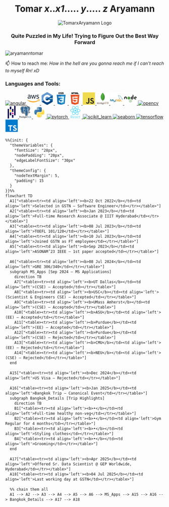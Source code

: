 <div align="center">
  <h1>Tomar <a href="https://github.com/AryamannTomar/tle" style="text-decoration: none;"><i>x</i></a>..<a href="https://github.com/AryamannTomar/Cp31" style="text-decoration: none;"><i>x1</i></a>.....
            <a href="https://rb.gy/b22vml" style="text-decoration: none;"><i>y</i></a>.....
            <a href="https://rb.gy/neayvz" style="text-decoration: none;"><i>z</i></a> Aryamann</h1>
  <img src="https://iili.io/3FvRKfn.md.png" alt="TomarxAryamann Logo" width="350">
</div>
<h3 align="center">Quite Puzzled in My Life! Trying to Figure Out the Best Way Forward</h3>
<p align="left"> <img src="https://komarev.com/ghpvc/?username=aryamanntomar&label=Profile%20views&color=0e75b6&style=flat" alt="aryamanntomar"/></p>
📫 How to reach me: <i>How in the hell are you gonna reach me if I can't reach to myself Rn! xD</i> 
<h3 align="left">Languages and Tools:</h3>
<p align="left"> <a href="https://angular.io" target="_blank" rel="noreferrer"> <img src="https://angular.io/assets/images/logos/angular/angular.svg" alt="angular" width="40" height="40"/> </a> <a href="https://aws.amazon.com" target="_blank" rel="noreferrer"> <img src="https://raw.githubusercontent.com/devicons/devicon/master/icons/amazonwebservices/amazonwebservices-original-wordmark.svg" alt="aws" width="40" height="40"/> </a> <a href="https://getbootstrap.com" target="_blank" rel="noreferrer"><img src="https://raw.githubusercontent.com/devicons/devicon/master/icons/cplusplus/cplusplus-original.svg" alt="cplusplus" width="40" height="40"/> </a> <a href="https://www.w3schools.com/css/" target="_blank" rel="noreferrer"> <img src="https://raw.githubusercontent.com/devicons/devicon/master/icons/css3/css3-original-wordmark.svg" alt="css3" width="40" height="40"/> </a> <a href="https://expressjs.com" target="_blank" rel="noreferrer"><img src="https://raw.githubusercontent.com/devicons/devicon/master/icons/html5/html5-original-wordmark.svg" alt="html5" width="40" height="40"/> </a> <a href="https://developer.mozilla.org/en-US/docs/Web/JavaScript" target="_blank" rel="noreferrer"> <img src="https://raw.githubusercontent.com/devicons/devicon/master/icons/javascript/javascript-original.svg" alt="javascript" width="40" height="40"/> </a> <a href="https://www.mongodb.com/" target="_blank" rel="noreferrer"> <img src="https://raw.githubusercontent.com/devicons/devicon/master/icons/mongodb/mongodb-original-wordmark.svg" alt="mongodb" width="40" height="40"/> </a> <a href="https://www.mysql.com/" target="_blank" rel="noreferrer"> <img src="https://raw.githubusercontent.com/devicons/devicon/master/icons/mysql/mysql-original-wordmark.svg" alt="mysql" width="40" height="40"/> </a> <a href="https://nodejs.org" target="_blank" rel="noreferrer"> <img src="https://raw.githubusercontent.com/devicons/devicon/master/icons/nodejs/nodejs-original-wordmark.svg" alt="nodejs" width="40" height="40"/> </a> <a href="https://opencv.org/" target="_blank" rel="noreferrer"> <img src="https://www.vectorlogo.zone/logos/opencv/opencv-icon.svg" alt="opencv" width="40" height="40"/> </a> <a href="https://pandas.pydata.org/" target="_blank" rel="noreferrer"> <img src="https://raw.githubusercontent.com/devicons/devicon/2ae2a900d2f041da66e950e4d48052658d850630/icons/pandas/pandas-original.svg" alt="pandas" width="40" height="40"/> </a> <a href="https://www.postgresql.org" target="_blank" rel="noreferrer"> <img src="https://raw.githubusercontent.com/devicons/devicon/master/icons/postgresql/postgresql-original-wordmark.svg" alt="postgresql" width="40" height="40"/> </a> <a href="https://www.python.org" target="_blank" rel="noreferrer"> <img src="https://raw.githubusercontent.com/devicons/devicon/master/icons/python/python-original.svg" alt="python" width="40" height="40"/> </a> <a href="https://pytorch.org/" target="_blank" rel="noreferrer"> <img src="https://www.vectorlogo.zone/logos/pytorch/pytorch-icon.svg" alt="pytorch" width="40" height="40"/> </a> <a href="https://reactjs.org/" target="_blank" rel="noreferrer"> <img src="https://raw.githubusercontent.com/devicons/devicon/master/icons/react/react-original-wordmark.svg" alt="react" width="40" height="40"/> </a> <a href="https://scikit-learn.org/" target="_blank" rel="noreferrer"> <img src="https://upload.wikimedia.org/wikipedia/commons/0/05/Scikit_learn_logo_small.svg" alt="scikit_learn" width="40" height="40"/> </a> <a href="https://seaborn.pydata.org/" target="_blank" rel="noreferrer"> <img src="https://seaborn.pydata.org/_images/logo-mark-lightbg.svg" alt="seaborn" width="40" height="40"/> </a> <a href="https://www.tensorflow.org" target="_blank" rel="noreferrer"> <img src="https://www.vectorlogo.zone/logos/tensorflow/tensorflow-icon.svg" alt="tensorflow" width="40" height="40"/> </a> <a href="https://www.typescriptlang.org/" target="_blank" rel="noreferrer"> <img src="https://raw.githubusercontent.com/devicons/devicon/master/icons/typescript/typescript-original.svg" alt="typescript" width="40" height="40"/> </a> </p>


```mermaid
%%{init: {
  "themeVariables": {
    "fontSize": "28px",
    "nodePadding": "20px",
    "edgeLabelFontSize": "30px"
  },
  "themeConfig": {
    "nodeTextMargin": 5,
    "padding": 15
  }
}}%%
flowchart TD
  A1["<table><tr><td align='left'><b>22 Oct 2022</b></td><td align='left'>Selected in GSTN – Software Engineer</td></tr></table>"]
  A2["<table><tr><td align='left'><b>Jan 2023</b></td><td align='left'>Full-time Research Associate @ IIIT Hyderabad</td></tr></table>"]
  A3["<table><tr><td align='left'><b>08 Jul 2023</b></td><td align='left'>TOEFL 101/120</td></tr></table>"]
  A4["<table><tr><td align='left'><b>10 Jul 2023</b></td><td align='left'>Joined GSTN as FT employee</td></tr></table>"]
  A5["<table><tr><td align='left'><b>Sep 2023</b></td><td align='left'>ASONAM’23 IEEE – 1st paper accepted</td></tr></table>"]
  
  A6["<table><tr><td align='left'><b>08 Jul 2024</b></td><td align='left'>GRE 306/340</td></tr></table>"]
  subgraph MS_Apps [Sep 2024 – MS Applications]
    direction TB
    A7["<table><tr><td align='left'><b>UT Dallas</b></td><td align='left'>(CSE) – Accepted</td></tr></table>"]
    A8["<table><tr><td align='left'><b>USC</b></td><td align='left'>(Scientist & Engineers CSE) – Accepted</td></tr></table>"]
    A9["<table><tr><td align='left'><b>UMass Amherst</b></td><td align='left'>(CSE) – Accepted</td></tr></table>"]
    A10["<table><tr><td align='left'><b>ASU</b></td><td align='left'>(EE) – Accepted</td></tr></table>"]
    A11["<table><tr><td align='left'><b>Purdue</b></td><td align='left'>(EE) – Accepted</td></tr></table>"]
    A12["<table><tr><td align='left'><b>Purdue</b></td><td align='left'>(CSE) – Rejected</td></tr></table>"]
    A13["<table><tr><td align='left'><b>CMU</b></td><td align='left'>(EE) – Rejected</td></tr></table>"]
    A14["<table><tr><td align='left'><b>NEU</b></td><td align='left'>(CSE) – Rejected</td></tr></table>"]
  end

  A15["<table><tr><td align='left'><b>Dec 2024</b></td><td align='left'>US Visa – Rejected</td></tr></table>"]
  
  A16["<table><tr><td align='left'><b>Jan 2025</b></td><td align='left'>Bangkok Trip – Canonical Event</td></tr></table>"]
  subgraph Bangkok_Details [Trip Highlights]
    direction TB
    B1["<table><tr><td align='left'><b>•</b></td><td align='left'>Full-time healthy non-veg</td></tr></table>"]
    B2["<table><tr><td align='left'><b>•</b></td><td align='left'>Gym Regular for 4 months</td></tr></table>"]
    B3["<table><tr><td align='left'><b>•</b></td><td align='left'>Styling clothes</td></tr></table>"]
    B4["<table><tr><td align='left'><b>•</b></td><td align='left'>Grooming</td></tr></table>"]
  end
  
  A17["<table><tr><td align='left'><b>Apr 2025</b></td><td align='left'>Offered Sr. Data Scientist @ GEP Worldwide, Hyderabad</td></tr></table>"]
  A18["<table><tr><td align='left'><b>04 Jul 2025</b></td><td align='left'>Last working day at GSTN</td></tr></table>"]

  %% chain them all
  A1 --> A2 --> A3 --> A4 --> A5 --> A6 --> MS_Apps --> A15 --> A16 --> Bangkok_Details --> A17 --> A18
```

